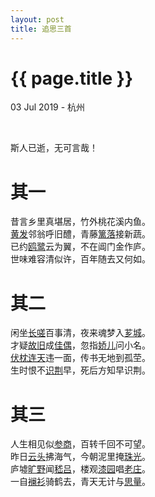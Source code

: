 ```yaml
---
layout: post
title: 追思三首
---
```


{{ page.title }}
================

<p class="meta">03 Jul 2019 - 杭州</p>

<br>

斯人已逝，无可言哉！

# 其一
昔言乡里真堪居，竹外桃花溪内鱼。  
[黄发](https://www.zdic.net/hans/%E9%BB%84%E5%8F%91)邻翁呼旧醴，青藤[篱落](https://www.zdic.net/hans/%E7%AF%B1%E8%90%BD)接新蔬。  
已约[鸥鹭](https://www.zdic.net/hans/%E9%B8%A5%E9%B9%AD%E7%9B%9F)云为翼，不在阊门金作庐。  
世味难容清似许，百年随去又何如。

# 其二
闲坐[长嗟](https://www.zdic.net/hans/%E9%95%BF%E5%97%9F)百事清，夜来魂梦入[芗城](https://baike.baidu.com/item/%E8%8A%97%E5%9F%8E/13878888)。  
才疑[故旧](https://www.zdic.net/hans/%E6%95%85%E6%97%A7)成[佳偶](https://www.zdic.net/hans/%E4%BD%B3%E5%81%B6)，忽指[娇儿](https://www.zdic.net/hans/%E5%A8%87%E5%84%BF)问小名。  
[伏枕](https://www.zdic.net/hans/%E4%BC%8F%E6%9E%95)[连天](https://www.zdic.net/hans/%E8%BF%9E%E5%A4%A9)违一面，传书无地到孤茔。  
生时恨不[识荆](https://www.zdic.net/hans/%E8%AF%86%E8%8D%86)早，死后方知早识荆。

# 其三
人生相见似[参商](https://www.zdic.net/hans/%E5%8F%82%E5%95%86)，百转千回不可望。  
昨日[云头](https://www.zdic.net/hans/%E4%BA%91%E5%A4%B4)拂海气，今朝泥里掩[珠光](https://www.zdic.net/hans/%E7%8F%A0%E5%85%89)。  
庐墟[旷野](https://www.zdic.net/hans/%E6%97%B7%E9%87%8E)闻[嵇吕](https://www.zdic.net/hans/%E5%B5%87%E5%90%95)，楼观[漆园](https://www.zdic.net/hans/%E6%BC%86%E5%9B%AD)唱[老庄](https://www.zdic.net/hans/%E8%80%81%E5%BA%84)。  
一自[襕衫](https://www.zdic.net/hans/%E8%A5%95%E8%A1%AB)骑鹤去，青天无计与[思量](https://baike.baidu.com/item/%E6%80%9D%E9%87%8F)。
<br><br>